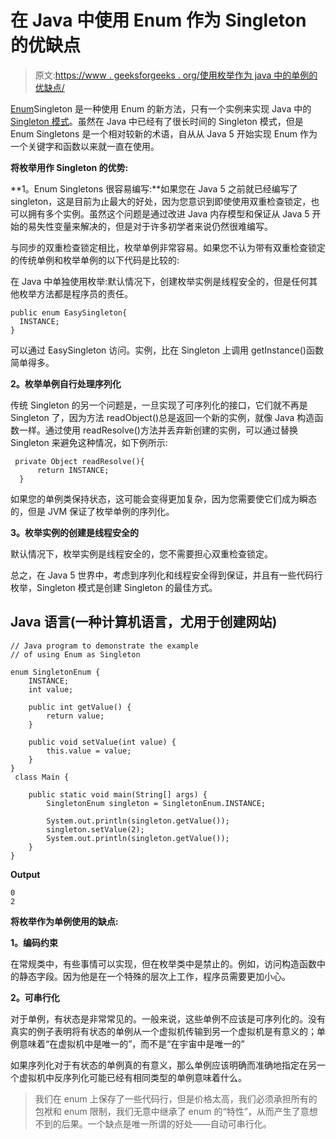 # 在 Java 中使用 Enum 作为 Singleton 的优缺点

> 原文:[https://www . geeksforgeeks . org/使用枚举作为 java 中的单例的优缺点/](https://www.geeksforgeeks.org/advantages-and-disadvantages-of-using-enum-as-singleton-in-java/)

[Enum](https://www.geeksforgeeks.org/enum-in-java/)Singleton 是一种使用 Enum 的新方法，只有一个实例来实现 Java 中的 [Singleton 模式](https://www.geeksforgeeks.org/singleton-design-pattern/)。虽然在 Java 中已经有了很长时间的 Singleton 模式，但是 Enum Singletons 是一个相对较新的术语，自从从 Java 5 开始实现 Enum 作为一个关键字和函数以来就一直在使用。

**将枚举用作 Singleton 的优势:**

**1。Enum Singletons 很容易编写:**如果您在 Java 5 之前就已经编写了 singleton，这是目前为止最大的好处，因为您意识到即使使用双重检查锁定，也可以拥有多个实例。虽然这个问题是通过改进 Java 内存模型和保证从 Java 5 开始的易失性变量来解决的，但是对于许多初学者来说仍然很难编写。

与同步的双重检查锁定相比，枚举单例非常容易。如果您不认为带有双重检查锁定的传统单例和枚举单例的以下代码是比较的:

在 Java 中单独使用枚举:默认情况下，创建枚举实例是线程安全的，但是任何其他枚举方法都是程序员的责任。

```
public enum EasySingleton{
  INSTANCE;
}
```

可以通过 EasySingleton 访问。实例，比在 Singleton 上调用 getInstance()函数简单得多。

**2。枚举单例自行处理序列化**

传统 Singleton 的另一个问题是，一旦实现了可序列化的接口，它们就不再是 Singleton 了，因为方法 readObject()总是返回一个新的实例，就像 Java 构造函数一样。通过使用 readResolve()方法并丢弃新创建的实例，可以通过替换 Singleton 来避免这种情况，如下例所示:

```
 private Object readResolve(){
      return INSTANCE;
  }
```

如果您的单例类保持状态，这可能会变得更加复杂，因为您需要使它们成为瞬态的，但是 JVM 保证了枚举单例的序列化。

**3。枚举实例的创建是线程安全的**

默认情况下，枚举实例是线程安全的，您不需要担心双重检查锁定。

总之，在 Java 5 世界中，考虑到序列化和线程安全得到保证，并且有一些代码行枚举，Singleton 模式是创建 Singleton 的最佳方式。

## Java 语言(一种计算机语言，尤用于创建网站)

```
// Java program to demonstrate the example 
// of using Enum as Singleton

enum SingletonEnum {
    INSTANCE;
    int value;

    public int getValue() {
        return value;
    }

    public void setValue(int value) {
        this.value = value;
    }
}
 class Main {

    public static void main(String[] args) {
        SingletonEnum singleton = SingletonEnum.INSTANCE;

        System.out.println(singleton.getValue());
        singleton.setValue(2);
        System.out.println(singleton.getValue());
    }
}
```

**Output**

```
0
2

```

**将枚举作为单例使用的缺点:**

**1。编码约束**

在常规类中，有些事情可以实现，但在枚举类中是禁止的。例如，访问构造函数中的静态字段。因为他是在一个特殊的层次上工作，程序员需要更加小心。

**2。可串行化**

对于单例，有状态是非常常见的。一般来说，这些单例不应该是可序列化的。没有真实的例子表明将有状态的单例从一个虚拟机传输到另一个虚拟机是有意义的；单例意味着“在虚拟机中是唯一的”，而不是“在宇宙中是唯一的”

如果序列化对于有状态的单例真的有意义，那么单例应该明确而准确地指定在另一个虚拟机中反序列化可能已经有相同类型的单例意味着什么。

> 我们在 enum 上保存了一些代码行，但是价格太高，我们必须承担所有的包袱和 enum 限制，我们无意中继承了 enum 的“特性”，从而产生了意想不到的后果。一个缺点是唯一所谓的好处——自动可串行化。